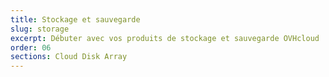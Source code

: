 ```yaml
---
title: Stockage et sauvegarde
slug: storage
excerpt: Débuter avec vos produits de stockage et sauvegarde OVHcloud
order: 06
sections: Cloud Disk Array
---
```

